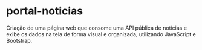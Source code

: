 # portal-noticias
Criação de uma página web que consome uma API pública de notícias e exibe os dados na tela de forma visual e organizada, utilizando JavaScript e Bootstrap.

